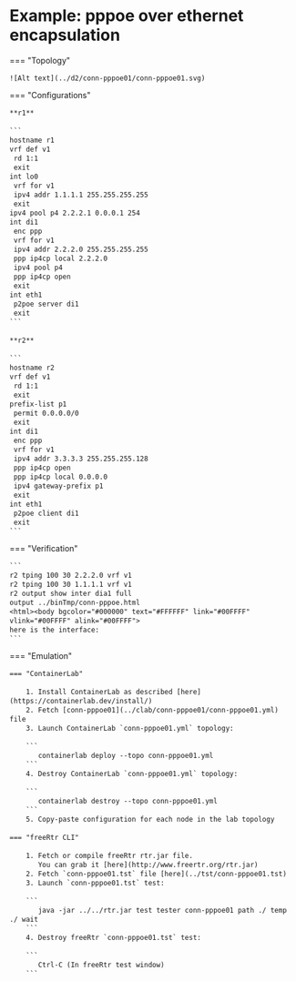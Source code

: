 # Example: pppoe over ethernet encapsulation

=== "Topology"

    ![Alt text](../d2/conn-pppoe01/conn-pppoe01.svg)

=== "Configurations"

    **r1**

    ```
    hostname r1
    vrf def v1
     rd 1:1
     exit
    int lo0
     vrf for v1
     ipv4 addr 1.1.1.1 255.255.255.255
     exit
    ipv4 pool p4 2.2.2.1 0.0.0.1 254
    int di1
     enc ppp
     vrf for v1
     ipv4 addr 2.2.2.0 255.255.255.255
     ppp ip4cp local 2.2.2.0
     ipv4 pool p4
     ppp ip4cp open
     exit
    int eth1
     p2poe server di1
     exit
    ```

    **r2**

    ```
    hostname r2
    vrf def v1
     rd 1:1
     exit
    prefix-list p1
     permit 0.0.0.0/0
     exit
    int di1
     enc ppp
     vrf for v1
     ipv4 addr 3.3.3.3 255.255.255.128
     ppp ip4cp open
     ppp ip4cp local 0.0.0.0
     ipv4 gateway-prefix p1
     exit
    int eth1
     p2poe client di1
     exit
    ```

=== "Verification"

    ```
    r2 tping 100 30 2.2.2.0 vrf v1
    r2 tping 100 30 1.1.1.1 vrf v1
    r2 output show inter dia1 full
    output ../binTmp/conn-pppoe.html
    <html><body bgcolor="#000000" text="#FFFFFF" link="#00FFFF" vlink="#00FFFF" alink="#00FFFF">
    here is the interface:
    ```

=== "Emulation"

    === "ContainerLab"

        1. Install ContainerLab as described [here](https://containerlab.dev/install/)  
        2. Fetch [conn-pppoe01](../clab/conn-pppoe01/conn-pppoe01.yml) file  
        3. Launch ContainerLab `conn-pppoe01.yml` topology:  

        ```
           containerlab deploy --topo conn-pppoe01.yml  
        ```
        4. Destroy ContainerLab `conn-pppoe01.yml` topology:  

        ```
           containerlab destroy --topo conn-pppoe01.yml  
        ```
        5. Copy-paste configuration for each node in the lab topology

    === "freeRtr CLI"

        1. Fetch or compile freeRtr rtr.jar file.  
           You can grab it [here](http://www.freertr.org/rtr.jar)  
        2. Fetch `conn-pppoe01.tst` file [here](../tst/conn-pppoe01.tst)  
        3. Launch `conn-pppoe01.tst` test:  

        ```
           java -jar ../../rtr.jar test tester conn-pppoe01 path ./ temp ./ wait
        ```
        4. Destroy freeRtr `conn-pppoe01.tst` test:  

        ```
           Ctrl-C (In freeRtr test window)
        ```

